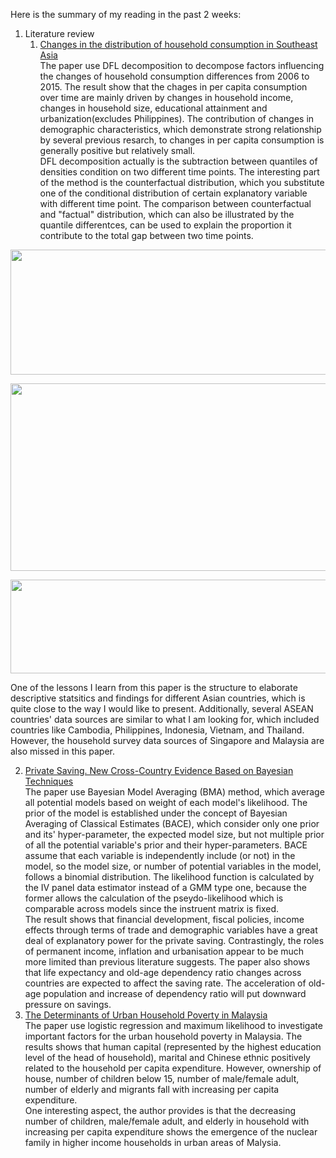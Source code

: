 Here is the summary of my reading in the past 2 weeks:

1. Literature review
   1. [Changes in the distribution of household consumption in Southeast Asia](https://link.springer.com/article/10.1007/s10644-018-9236-7)<br/>
   The paper use DFL decomposition to decompose factors influencing the changes of household consumption differences from 2006 to 2015. 
   The result show that the chages in per capita consumption over time are mainly driven by changes in household income, changes in household size, educational attainment and urbanization(excludes Philippines). The contribution of changes in demographic characteristics, which demonstrate strong relationship by several previous resarch, to changes in per capita consumption is generally positive but relatively small.<br/>
   DFL decomposition actually is the subtraction between quantiles of densities condition on two different time points. The interesting part of the method is the counterfactual distribution, which you substitute one of the conditional distribution of certain explanatory variable with different time point. The comparison between counterfactual and "factual" distribution, which can also be illustrated by the quantile differentces, can be used to explain the proportion it contribute to the total gap between two time points.
<p align="center">
  <img src="https://drive.google.com/uc?export=view&id=1k3rY6G2GRdAN7koBol4ZKu5R2XhzINKo" width="800" height="200">
</p>
<p align="center">
  <img src="https://drive.google.com/uc?export=view&id=1GXcibG0lmstAQJrPLEag-jbjFP4IbGNE" width="700" height="300">
</p>
<p align="center">
  <img src="https://drive.google.com/uc?export=view&id=1hOP_11VV-YQJB1oFr0s3eUwP-PjG-F6F" width="600" height="150">
</p>
   One of the lessons I learn from this paper is the structure to elaborate descriptive statsitics and findings for different Asian countries, which is quite close to the way I would like to present. Additionally, several ASEAN countries' data sources are similar to what I am looking for, which included countries like Cambodia, Philippines, Indonesia, Vietnam, and Thailand. However, the household survey data sources of Singapore and Malaysia are also missed in this paper.
   
   2. [Private Saving. New Cross-Country Evidence Based on Bayesian Techniques](https://repositorio.bde.es/handle/123456789/7302?locale=en)<br/>
   The paper use Bayesian Model Averaging (BMA) method, which average all potential models based on weight of each model's likelihood. 
   The prior of the model is established under the concept of Bayesian Averaging of Classical Estimates (BACE), which consider only one prior and its' hyper-parameter, the expected model size, but not multiple prior of all the potential variable's prior and their hyper-parameters.
   BACE assume that each variable is independently include (or not) in the model, so the model size, or number of potential variables in the model, follows a binomial distribution.
   The likelihood function is calculated by the IV panel data estimator instead of a GMM type one, because the former allows the calculation of the pseydo-likelihood which is comparable across models since the instruent matrix is fixed.<br/>
   The result shows that financial development, fiscal policies, income effects through terms of trade and demographic variables have a great deal of explanatory power for the private saving.
   Contrastingly, the roles of permanent income, inflation and urbanisation appear to be much more limited than previous literature suggests. 
   The paper also shows that life expectancy and old-age dependency ratio changes across countries are expected to affect the saving rate. The acceleration of old-age population and increase of dependency ratio will put downward pressure on savings.
   3. [The Determinants of Urban Household Poverty in Malaysia](https://www.researchgate.net/publication/26619180_The_Determinants_of_Urban_Household_Poverty_in_Malaysia)<br/>
   The paper use logistic regression and maximum likelihood to investigate important factors for the urban household poverty in Malaysia. The results shows that human capital (represented by the highest education level of the head of household), marital and Chinese ethnic positively related to the household per capita expenditure. However, ownership of house, number of children below 15, number of male/female adult, number of elderly and migrants fall with increasing per capita expenditure. <br/>
   One interesting aspect, the author provides is that the decreasing number of children, male/female adult, and elderly in household with increasing per capita expenditure shows the emergence of the nuclear family in higher income households in urban areas of Malysia.
   
   
